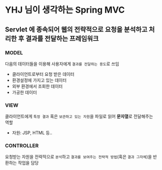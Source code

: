 # YHJ 님이 생각하는 Spring MVC

## Servlet 에 종속되어 웹의 전략적으로 요청을 분석하고 처리한 후 결과를 전달하는 프레임워크

### MODEL

다음의 데이터들을 이용해 사용자에게 `결과를 전달하는 용도`로 쓰임

- 클라이언트로부터 요청 받은 데이터
- 환경설정에 가지고 있는 데이터
- 외부 환경에서 조회한 데이터
- 가공한 데이터

### VIEW

클라이언트에게 `특정 결과` 혹은 `보관하고 있는 자원`을 파일로 읽어 **문자열**로 전달해주는 역할

- 자원: JSP, HTML 등..


### CONTROLLER

요청받는 자원을 전략적으로 `분석`하고 `결과를 보여주는 전략적 방법`(혹은 `결과 그자체`)을 반환하는 작업을 담당
